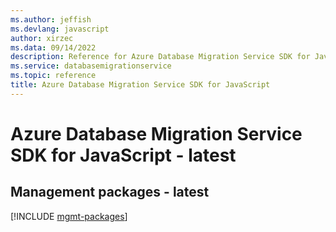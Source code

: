 ```yaml
---
ms.author: jeffish
ms.devlang: javascript
author: xirzec
ms.data: 09/14/2022
description: Reference for Azure Database Migration Service SDK for JavaScript
ms.service: databasemigrationservice
ms.topic: reference
title: Azure Database Migration Service SDK for JavaScript
---
```

# Azure Database Migration Service SDK for JavaScript - latest

## Management packages - latest
[!INCLUDE [mgmt-packages](database-migration-service-mgmt-index.md)]